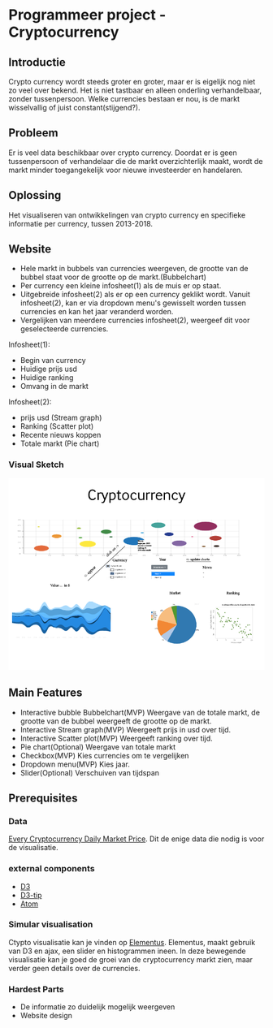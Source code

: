 # Programmeer project - Cryptocurrency


## Introductie
Crypto currency wordt steeds groter en groter, maar er is eigelijk nog niet zo veel over bekend. Het is niet tastbaar en alleen onderling verhandelbaar, zonder tussenpersoon. Welke currencies bestaan er nou, is de markt wisselvallig of juist constant(stijgend?).

## Probleem
Er is veel data beschikbaar over crypto currency. Doordat er is geen tussenpersoon of verhandelaar die de markt overzichterlijk maakt, wordt de markt minder toegangekelijk voor nieuwe investeerder en handelaren.

## Oplossing
Het visualiseren van ontwikkelingen van crypto currency en specifieke informatie per currency, tussen 2013-2018.

## Website
+ Hele markt in bubbels van currencies weergeven, de grootte van de bubbel staat voor de grootte op de markt.(Bubbelchart)
+ Per currency een kleine infosheet(1) als de muis er op staat.
+ Uitgebreide infosheet(2) als er op een currency geklikt wordt.
Vanuit infosheet(2), kan er via dropdown menu's gewisselt worden tussen currencies en kan het jaar veranderd worden.
+ Vergelijken van meerdere currencies infosheet(2), weergeef dit voor geselecteerde currencies.


Infosheet(1):
+ Begin van currency
+ Huidige prijs usd
+ Huidige ranking
+ Omvang in de markt


Infosheet(2):
+ prijs usd (Stream graph)
+ Ranking (Scatter plot)
+ Recente nieuws koppen
+ Totale markt (Pie chart)

### Visual Sketch
![sketch](website_design.png)

## Main Features
+ Interactive bubble Bubbelchart(MVP)
Weergave van de totale markt, de grootte van de bubbel weergeeft de grootte op de markt.
+ Interactive Stream graph(MVP)
Weergeeft prijs in usd over tijd.
+ Interactive Scatter plot(MVP)
Weergeeft ranking over tijd.
+ Pie chart(Optional)
Weergave van totale markt
+ Checkbox(MVP)
Kies currencies om te vergelijken
+ Dropdown menu(MVP)
Kies jaar.
+ Slider(Optional)
Verschuiven van tijdspan

## Prerequisites
### Data
[Every Cryptocurrency Daily Market Price](https://www.kaggle.com/jessevent/all-crypto-currencies/kernels). Dit de enige data die nodig is voor de visualisatie.

### external components
- [D3](https://d3js.org/)
- [D3-tip](https://github.com/Caged/d3-tip)
- [Atom](atom.io)

### Simular visualisation
Ctypto visualisatie kan je vinden op [Elementus](https://elementus.io/token-sales-history). Elementus, maakt gebruik van D3 en ajax, een slider en histogrammen ineen. In deze bewegende visualisatie kan je goed de groei van de cryptocurrency markt zien, maar verder geen details over de currencies.


### Hardest Parts
+ De informatie zo duidelijk mogelijk weergeven
+ Website design
